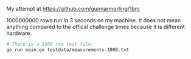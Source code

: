 My attempt at https://github.com/gunnarmorling/1brc

1000000000 rows run in 3 seconds on my machine. It does not mean anything compared to the offical challenge times because it is different hardware.

```bash
# There is a 1000 row test file:
go run main.go testdata/measurements-1000.txt
```
